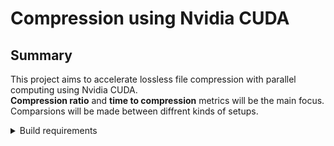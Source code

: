 # Compression using Nvidia CUDA

## **Summary**

<p>

This project aims to accelerate lossless file compression with parallel computing using Nvidia CUDA.<br>
**Compression ratio** and **time to compression** metrics will be the main focus.<br>
Comparsions will be made between diffrent kinds of setups.<br>

</p>

<details><summary>Build requirements</summary>
<p>

## **Hardware**
Since this project is based on CUDA, atleast one Nvidia GPU is required.

## **Operating system**
Windows or Linux. Every release on this project should be compatible with both.<br>
Mac support is not provided by this project.<br>

## **Software**
- CUDA SDK
- cmake
- Download below items from:<br>
  Windows: https://winlibs.com<br>
  Linux: Package manager (dpkg, apt, yum, pacman etc.)
- - clang++
- - ninja


</p>
</details>
